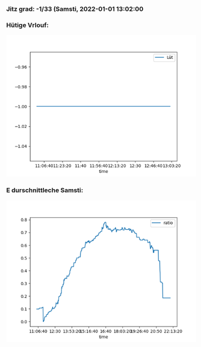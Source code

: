 ### Jitz grad: -1/33 (Samsti, 2022-01-01 13:02:00

### Hütige Vrlouf:
![Graph](Today.png)

### E durschnittleche Samsti:
![Graph](Samsti.png)